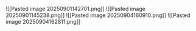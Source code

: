 ![[Pasted image 20250901142701.png]]
![[Pasted image 20250901145238.png]]
![[Pasted image 20250904160910.png]]
![[Pasted image 20250904162811.png]]
